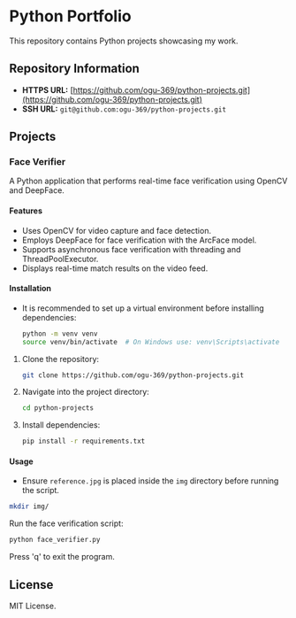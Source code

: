 # Python Portfolio

This repository contains Python projects showcasing my work.

## Repository Information
- **HTTPS URL:** [https://github.com/ogu-369/python-projects.git](https://github.com/ogu-369/python-projects.git)
- **SSH URL:** `git@github.com:ogu-369/python-projects.git`

## Projects
### Face Verifier
A Python application that performs real-time face verification using OpenCV and DeepFace.

#### Features
- Uses OpenCV for video capture and face detection.
- Employs DeepFace for face verification with the ArcFace model.
- Supports asynchronous face verification with threading and ThreadPoolExecutor.
- Displays real-time match results on the video feed.

#### Installation
- It is recommended to set up a virtual environment before installing dependencies:
  ```sh
  python -m venv venv
  source venv/bin/activate  # On Windows use: venv\Scripts\activate
  ```

1. Clone the repository:
   ```sh
   git clone https://github.com/ogu-369/python-projects.git
   ```
2. Navigate into the project directory:
   ```sh
   cd python-projects
   ```
3. Install dependencies:
   ```sh
   pip install -r requirements.txt
   ```

#### Usage
- Ensure `reference.jpg` is placed inside the `img` directory before running the script.
```sh
mkdir img/
```

Run the face verification script:
```sh
python face_verifier.py
```
Press 'q' to exit the program.

## License
MIT License.

